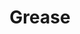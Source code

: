 ---
title: "Grease"
permalink: /spells/grease/
tags:
  - Spell
available_for:
  - Wizard
level: "1st Level"
school: "Conjuration"
range: "60 ft"
area: "10 ft"
shape: "Cube"
comp:
  - V
  - S
  - M
material: "a bit of pork rind or butter."
duration: "1 minute"
attack: "DEX Save"
description: |
  Slick grease covers the ground in a 10-foot square centered on a point within range and turns it into difficult terrain for the duration.

  When the grease appears, each creature standing in its area must succeed on a dexterity saving throw or fall prone. A creature that enters the area or ends its turn there must also succeed on a dexterity saving throw or fall prone.
excerpt: "Slick grease covers the ground in a 10-foot square centered on a point within range and turns it into difficult terrain for the duration."
source: "Basic Rules"
---